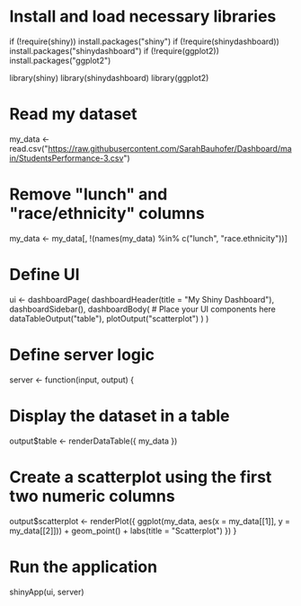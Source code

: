 # Install and load necessary libraries
if (!require(shiny)) install.packages("shiny")
if (!require(shinydashboard)) install.packages("shinydashboard")
if (!require(ggplot2)) install.packages("ggplot2")

library(shiny)
library(shinydashboard)
library(ggplot2)

# Read my dataset
my_data <- read.csv("https://raw.githubusercontent.com/SarahBauhofer/Dashboard/main/StudentsPerformance-3.csv")

# Remove "lunch" and "race/ethnicity" columns
my_data <- my_data[, !(names(my_data) %in% c("lunch", "race.ethnicity"))]

# Define UI
ui <- dashboardPage(
  dashboardHeader(title = "My Shiny Dashboard"),
  dashboardSidebar(),
  dashboardBody(
    # Place your UI components here
    dataTableOutput("table"),
    plotOutput("scatterplot")
  )
)

# Define server logic
server <- function(input, output) {
  # Display the dataset in a table
  output$table <- renderDataTable({
    my_data
  })
  
  # Create a scatterplot using the first two numeric columns
  output$scatterplot <- renderPlot({
    ggplot(my_data, aes(x = my_data[[1]], y = my_data[[2]])) +
      geom_point() +
      labs(title = "Scatterplot")
  })
}

# Run the application
shinyApp(ui, server)

